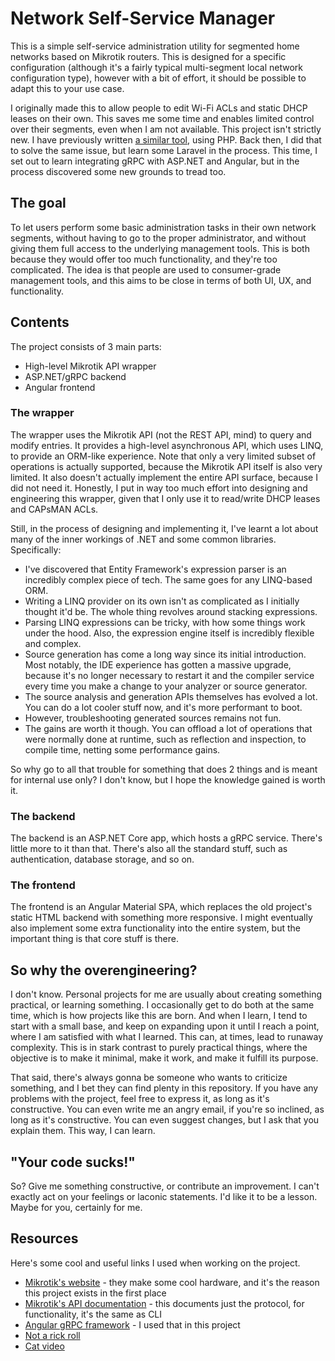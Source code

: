# Network Self-Service Manager
This is a simple self-service administration utility for segmented home networks based on Mikrotik routers. This is
designed for a specific configuration (although it's a fairly typical multi-segment local network configuration type),
however with a bit of effort, it should be possible to adapt this to your use case.

I originally made this to allow people to edit Wi-Fi ACLs and static DHCP leases on their own. This saves me some time
and enables limited control over their segments, even when I am not available. This project isn't strictly new. I have
previously written [a similar tool][0], using PHP. Back then, I did that to solve the same issue, but learn some Laravel
in the process. This time, I set out to learn integrating gRPC with ASP.NET and Angular, but in the process discovered
some new grounds to tread too.

## The goal
To let users perform some basic administration tasks in their own network segments, without having to go to the proper
administrator, and without giving them full access to the underlying management tools. This is both because they would
offer too much functionality, and they're too complicated. The idea is that people are used to consumer-grade management
tools, and this aims to be close in terms of both UI, UX, and functionality.

## Contents
The project consists of 3 main parts:
- High-level Mikrotik API wrapper
- ASP.NET/gRPC backend
- Angular frontend

### The wrapper
The wrapper uses the Mikrotik API (not the REST API, mind) to query and modify entries. It provides a high-level
asynchronous API, which uses LINQ, to provide an ORM-like experience. Note that only a very limited subset of operations
is actually supported, because the Mikrotik API itself is also very limited. It also doesn't actually implement the
entire API surface, because I did not need it. Honestly, I put in way too much effort into designing and engineering
this wrapper, given that I only use it to read/write DHCP leases and CAPsMAN ACLs.

Still, in the process of designing and implementing it, I've learnt a lot about many of the inner workings of .NET and
some common libraries. Specifically:
- I've discovered that Entity Framework's expression parser is an incredibly complex piece of tech. The same goes for
  any LINQ-based ORM.
- Writing a LINQ provider on its own isn't as complicated as I initially thought it'd be. The whole thing revolves
  around stacking expressions.
- Parsing LINQ expressions can be tricky, with how some things work under the hood. Also, the expression engine itself
  is incredibly flexible and complex.
- Source generation has come a long way since its initial introduction. Most notably, the IDE experience has gotten a
  massive upgrade, because it's no longer necessary to restart it and the compiler service every time you make a change
  to your analyzer or source generator.
- The source analysis and generation APIs themselves has evolved a lot. You can do a lot cooler stuff now, and it's more
  performant to boot.
- However, troubleshooting generated sources remains not fun.
- The gains are worth it though. You can offload a lot of operations that were normally done at runtime, such as
  reflection and inspection, to compile time, netting some performance gains.

So why go to all that trouble for something that does 2 things and is meant for internal use only? I don't know, but I
hope the knowledge gained is worth it.

### The backend
The backend is an ASP.NET Core app, which hosts a gRPC service. There's little more to it than that. There's also all
the standard stuff, such as authentication, database storage, and so on.

### The frontend
The frontend is an Angular Material SPA, which replaces the old project's static HTML backend with something more
responsive. I might eventually also implement some extra functionality into the entire system, but the important thing
is that core stuff is there.

## So why the overengineering?
I don't know. Personal projects for me are usually about creating something practical, or learning something. I
occasionally get to do both at the same time, which is how projects like this are born. And when I learn, I tend to
start with a small base, and keep on expanding upon it until I reach a point, where I am satisfied with what I learned.
This can, at times, lead to runaway complexity. This is in stark contrast to purely practical things, where the
objective is to make it minimal, make it work, and make it fulfill its purpose.

That said, there's always gonna be someone who wants to criticize something, and I bet they can find plenty in this
repository. If you have any problems with the project, feel free to express it, as long as it's constructive. You can
even write me an angry email, if you're so inclined, as long as it's constructive. You can even suggest changes, but I
ask that you explain them. This way, I can learn.

## "Your code sucks!"
So? Give me something constructive, or contribute an improvement. I can't exactly act on your feelings or laconic
statements. I'd like it to be a lesson. Maybe for you, certainly for me.

## Resources
Here's some cool and useful links I used when working on the project.

- [Mikrotik's website][1] - they make some cool hardware, and it's the reason this project exists in the first place
- [Mikrotik's API documentation][2] - this documents just the protocol, for functionality, it's the same as CLI
- [Angular gRPC framework][5] - I used that in this project
- [Not a rick roll][3]
- [Cat video][4]


[0]: https://gitlab.emzi0767.dev/Emzi0767/arctis-local-network-manager
[1]: https://mikrotik.com/
[2]: https://help.mikrotik.com/docs/spaces/ROS/pages/47579160/API
[3]: https://youtu.be/dQw4w9WgXcQ
[4]: https://youtu.be/h3XXlYbdzdU
[5]: https://github.com/smnbbrv/ngx-grpc
